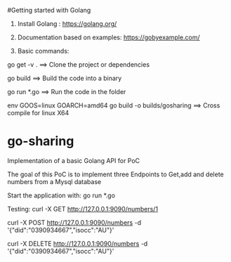 #Getting started with Golang

1) Install Golang : 
https://golang.org/

2) Documentation based on examples:
https://gobyexample.com/

3) Basic commands: 

go get -v .  ==> Clone the project or dependencies

go build     ==> Build the code into a binary

go run *.go  ==> Run the code in the folder 

env GOOS=linux GOARCH=amd64 go build -o builds/gosharing  ==> Cross compile for linux X64 


# go-sharing
Implementation of a basic Golang API for PoC

The goal of this PoC is to implement three Endpoints to Get,add and delete numbers from a Mysql database

Start the application with:
go run *.go

Testing:
curl -X GET http://127.0.0.1:9090/numbers/1

curl -X POST http://127.0.0.1:9090/numbers -d '{"did":"0390934667","isocc":"AU"}'

curl -X DELETE http://127.0.0.1:9090/numbers -d '{"did":"0390934667","isocc":"AU"}'



